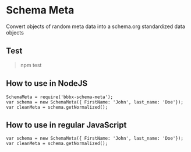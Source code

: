 Schema Meta
===========

Convert objects of random meta data into a schema.org standardized data objects

Test
----

>npm test

How to use in NodeJS
--------------------

	SchemaMeta = require('bbbx-schema-meta');
	var schema = new SchemaMeta({ FirstName: 'John', last_name: 'Doe'});
	var cleanMeta = schema.getNormalized();

How to use in regular JavaScript
--------------------------------

	var schema = new SchemaMeta({ FirstName: 'John', last_name: 'Doe'});
	var cleanMeta = schema.getNormalized();